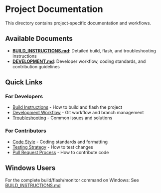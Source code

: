# Project Documentation

This directory contains project-specific documentation and workflows.

## Available Documents

- **[BUILD_INSTRUCTIONS.md](BUILD_INSTRUCTIONS.md)**: Detailed build, flash, and troubleshooting instructions
- **[DEVELOPMENT.md](DEVELOPMENT.md)**: Developer workflow, coding standards, and contribution guidelines

## Quick Links

### For Developers

- [Build Instructions](BUILD_INSTRUCTIONS.md#build-commands) - How to build and flash the project
- [Development Workflow](DEVELOPMENT.md#development-branches) - Git workflow and branch management
- [Troubleshooting](BUILD_INSTRUCTIONS.md#troubleshooting) - Common issues and solutions

### For Contributors

- [Code Style](DEVELOPMENT.md#code-style) - Coding standards and formatting
- [Testing Strategy](DEVELOPMENT.md#testing-strategy) - How to test changes
- [Pull Request Process](DEVELOPMENT.md#contributing) - How to contribute code

## Windows Users

For the complete build/flash/monitor command on Windows:
See [BUILD_INSTRUCTIONS.md](BUILD_INSTRUCTIONS.md#windows-specific-complete-command)
